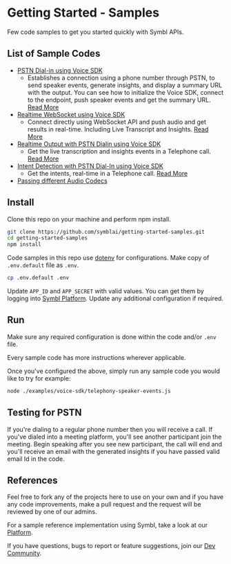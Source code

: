 # Getting Started - Samples

Few code samples to get you started quickly with Symbl APIs.

## List of Sample Codes

- [PSTN Dial-in using Voice SDK](./examples/voice-sdk/telephony-speaker-events/index.js)
  - Establishes a connection using a phone number through PSTN, to send speaker
    events, generate insights, and display a summary URL with the output. You
    can see how to initialize the Voice SDK, connect to the endpoint, push
    speaker events and get the summary URL.
    [Read More](./examples/voice-sdk/telephony-speaker-events/Readme.md)
- [Realtime WebSocket using Voice SDK](./examples/voice-sdk/realtime-websocket-single-stream/index.js)
  - Connect directly using WebSocket API and push audio and get results in
    real-time. Including Live Transcript and Insights.
    [Read More](./examples/voice-sdk/realtime-websocket-single-stream/Readme.md)
- [Realtime Output with PSTN Dialin using Voice SDK](./examples/voice-sdk/telephony-real-time-insights-transcription/index.js)
  - Get the live transcription and insights events in a Telephone call.
    [Read More](./examples/voice-sdk/telephony-real-time-insights-transcription/Readme.md)
- [Intent Detection with PSTN Dial-In using Voice SDK](./examples/voice-sdk/telephony-realtime-intent-detection/index.js)
  - Get the intents, real-time in a Telephone call.
    [Read More](./examples/voice-sdk/telephony-realtime-intent-detection/Readme.md)
- [Passing different Audio Codecs](./examplex/voice-sdk/telephony-custom-audio-config/index.js)

## Install

Clone this repo on your machine and perform npm install.

```bash
git clone https://github.com/symblai/getting-started-samples.git
cd getting-started-samples
npm install
```

Code samples in this repo use [dotenv](https://github.com/motdotla/dotenv) for
configurations. Make copy of `.env.default` file as `.env`.

```bash
cp .env.default .env
```

Update `APP_ID` and `APP_SECRET` with valid values. You can get them by logging
into [Symbl Platform](https://platform.symbl.ai). Update any additional
configuration if required.

## Run

Make sure any required configuration is done within the code and/or `.env` file.

Every sample code has more instructions wherever applicable.

Once you've configured the above, simply run any sample code you would like to
try for example:

```bash
node ./examples/voice-sdk/telephony-speaker-events.js
```

## Testing for PSTN

If you're dialing to a regular phone number then you will receive a call. If
you've dialed into a meeting platform, you'll see another participant join the
meeting. Begin speaking after you see new participant, the call will end and
you'll receive an email with the generated insights if you have passed valid
email Id in the code.

## References

Feel free to fork any of the projects here to use on your own and if you have
any code improvements, make a pull request and the request will be reviewed by
one of our admins.

For a sample reference implementation using Symbl, take a look at our
[Platform](https://platform.symbl.ai).

If you have questions, bugs to report or feature suggestions, join our
[Dev Community](https://community.symbl.ai).
